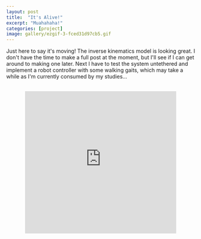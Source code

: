```yaml
---
layout: post
title:  "It's Alive!"
excerpt: "Muahahaha!"
categories: [project]
image: gallery/ezgif-3-fced31d97cb5.gif
---
```


Just here to say it's moving! The inverse kinematics model is looking great. I don't have the time to make a full post at the moment, but I'll see if I can get around to making one later. Next I have to test the system untethered and implement a robot controller with some walking gaits, which may take a while as I'm currently consumed by my studies...

<br>
<div align="center"><iframe style="height:380px;width:80%" src="https://www.youtube.com/embed/zvvzg43DtZo" frameborder="0" allow="accelerometer; autoplay; clipboard-write; encrypted-media; gyroscope; picture-in-picture" allowfullscreen></iframe></div>
<br>
